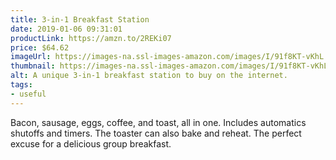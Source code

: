 ```yaml
---
title: 3-in-1 Breakfast Station
date: 2019-01-06 09:31:01
productLink: https://amzn.to/2REKi07
price: $64.62
imageUrl: https://images-na.ssl-images-amazon.com/images/I/91f8KT-vKhL._SX679_.jpg
thumbnail: https://images-na.ssl-images-amazon.com/images/I/91f8KT-vKhL._SR600,315_.jpg
alt: A unique 3-in-1 breakfast station to buy on the internet.
tags:
- useful
---
```


Bacon, sausage, eggs, coffee, and toast, all in one. Includes automatics shutoffs and timers. The toaster can also bake and reheat. The perfect excuse for a delicious group breakfast.